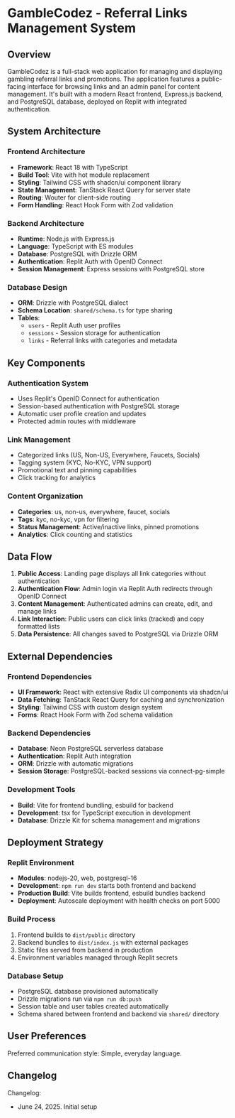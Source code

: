 # GambleCodez - Referral Links Management System

## Overview

GambleCodez is a full-stack web application for managing and displaying gambling referral links and promotions. The application features a public-facing interface for browsing links and an admin panel for content management. It's built with a modern React frontend, Express.js backend, and PostgreSQL database, deployed on Replit with integrated authentication.

## System Architecture

### Frontend Architecture
- **Framework**: React 18 with TypeScript
- **Build Tool**: Vite with hot module replacement
- **Styling**: Tailwind CSS with shadcn/ui component library
- **State Management**: TanStack React Query for server state
- **Routing**: Wouter for client-side routing
- **Form Handling**: React Hook Form with Zod validation

### Backend Architecture
- **Runtime**: Node.js with Express.js
- **Language**: TypeScript with ES modules
- **Database**: PostgreSQL with Drizzle ORM
- **Authentication**: Replit Auth with OpenID Connect
- **Session Management**: Express sessions with PostgreSQL store

### Database Design
- **ORM**: Drizzle with PostgreSQL dialect
- **Schema Location**: `shared/schema.ts` for type sharing
- **Tables**: 
  - `users` - Replit Auth user profiles
  - `sessions` - Session storage for authentication
  - `links` - Referral links with categories and metadata

## Key Components

### Authentication System
- Uses Replit's OpenID Connect for authentication
- Session-based authentication with PostgreSQL storage
- Automatic user profile creation and updates
- Protected admin routes with middleware

### Link Management
- Categorized links (US, Non-US, Everywhere, Faucets, Socials)
- Tagging system (KYC, No-KYC, VPN support)
- Promotional text and pinning capabilities
- Click tracking for analytics

### Content Organization
- **Categories**: us, non-us, everywhere, faucet, socials
- **Tags**: kyc, no-kyc, vpn for filtering
- **Status Management**: Active/inactive links, pinned promotions
- **Analytics**: Click counting and statistics

## Data Flow

1. **Public Access**: Landing page displays all link categories without authentication
2. **Authentication Flow**: Admin login via Replit Auth redirects through OpenID Connect
3. **Content Management**: Authenticated admins can create, edit, and manage links
4. **Link Interaction**: Public users can click links (tracked) and copy formatted lists
5. **Data Persistence**: All changes saved to PostgreSQL via Drizzle ORM

## External Dependencies

### Frontend Dependencies
- **UI Framework**: React with extensive Radix UI components via shadcn/ui
- **Data Fetching**: TanStack React Query for caching and synchronization
- **Styling**: Tailwind CSS with custom design system
- **Forms**: React Hook Form with Zod schema validation

### Backend Dependencies
- **Database**: Neon PostgreSQL serverless database
- **Authentication**: Replit Auth integration
- **ORM**: Drizzle with automatic migrations
- **Session Storage**: PostgreSQL-backed sessions via connect-pg-simple

### Development Tools
- **Build**: Vite for frontend bundling, esbuild for backend
- **Development**: tsx for TypeScript execution in development
- **Database**: Drizzle Kit for schema management and migrations

## Deployment Strategy

### Replit Environment
- **Modules**: nodejs-20, web, postgresql-16
- **Development**: `npm run dev` starts both frontend and backend
- **Production Build**: Vite builds frontend, esbuild bundles backend
- **Deployment**: Autoscale deployment with health checks on port 5000

### Build Process
1. Frontend builds to `dist/public` directory
2. Backend bundles to `dist/index.js` with external packages
3. Static files served from backend in production
4. Environment variables managed through Replit secrets

### Database Setup
- PostgreSQL database provisioned automatically
- Drizzle migrations run via `npm run db:push`
- Session table and user tables created automatically
- Schema shared between frontend and backend via `shared/` directory

## User Preferences

Preferred communication style: Simple, everyday language.

## Changelog

Changelog:
- June 24, 2025. Initial setup